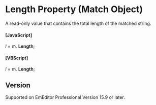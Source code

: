 # Length Property (Match Object)

A read-only value that contains the total length of the matched string.

#### \[JavaScript\]

_l_ = m. **Length**;

#### \[VBScript\]

_l_ = m. **Length**;

## Version

Supported on EmEditor Professional Version 15.9 or later.
